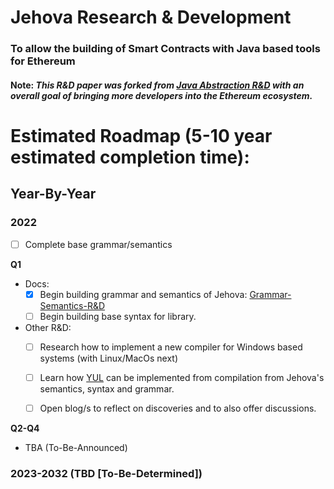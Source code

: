# Jehova Research & Development

### To allow the building of Smart Contracts with Java based tools for Ethereum

#### Note: *This R&D paper was forked from [Java Abstraction R&D](https://github.com/jeyakatsa/ethereum-smart-contract-java-abstraction/tree/main/r%26d-files) with an overall goal of bringing more developers into the Ethereum ecosystem.*

# Estimated Roadmap (5-10 year estimated completion time):

## Year-By-Year

### 2022

- [ ] Complete base grammar/semantics

**Q1**

- Docs: 
  - [X] Begin building grammar and semantics of Jehova: [Grammar-Semantics-R&D](https://github.com/jeyakatsa/jehova/blob/main/R%26D-files/Grammar-Semantics-R%26D.md)
  - [ ] Begin building base syntax for library.

- Other R&D: 
  - [ ] Research how to implement a new compiler for Windows based systems (with Linux/MacOs next)
  - [ ] Learn how [YUL](https://docs.soliditylang.org/en/latest/yul.html) can be implemented from compilation from Jehova's semantics, syntax and grammar.
  - [ ] Open blog/s to reflect on discoveries and to also offer discussions.
 

**Q2-Q4**

- TBA (To-Be-Announced)

### 2023-2032 (TBD [To-Be-Determined])
